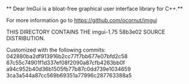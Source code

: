 ** Dear ImGui is a bloat-free graphical user interface library for C++.**

For more information go to https://github.com/ocornut/imgui

THIS DIRECTORY CONTAINS THE imgui-1.75 58b3e02 SOURCE DISTRIBUTION.

Customized with the following commits:
042880ba2df913916b2cc77f7bb677e07bfd2c58
67c55c74901f1d337ef08f2090a87cfb4263bb0f
a94c952b40d36b1505fb77b87c0dd739e1034659
3ca3a544a87cc569b69351a77996c287763388a5